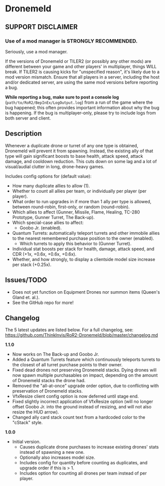 ﻿# Dronemeld

## SUPPORT DISCLAIMER

### Use of a mod manager is STRONGLY RECOMMENDED.

Seriously, use a mod manager.

If the versions of Dronemeld or TILER2 (or possibly any other mods) are different between your game and other players' in multiplayer, things WILL break. If TILER2 is causing kicks for "unspecified reason", it's likely due to a mod version mismatch. Ensure that all players in a server, including the host and/or dedicated server, are using the same mod versions before reporting a bug.

**While reporting a bug, make sure to post a console log** (`path/to/RoR2/BepInEx/LogOutput.log`) from a run of the game where the bug happened; this often provides important information about why the bug is happening. If the bug is multiplayer-only, please try to include logs from both server and client.

## Description

Whenever a duplicate drone or turret of any one type is obtained, Dronemeld will prevent it from spawning. Instead, the existing ally of that type will gain significant boosts to base health, attack speed, attack damage, and cooldown reduction. This cuts down on some lag and a lot of visual/audial clutter in long, drone-heavy games.

Includes config options for (default value):

- How many duplicate allies to allow (1).
- Whether to count all allies per team, or individually per player (per player).
- What order to run upgrades in if more than 1 ally per type is allowed, between round-robin, first-only, or random (round-robin).
- Which allies to affect (Gunner, Missile, Flame, Healing, TC-280 Prototype, Gunner Turret, The Back-up).
- Which special-case allies to affect:
	- Goobo Jr. (enabled).
- Quantum Turrets: automatically teleport turrets and other immobile allies to the nearest remembered purchase position to the owner (enabled).
	- Which turrets to apply this behavior to (Gunner Turret).
- Individual stat boosts per stack for health, damage, attack speed, and CDR (+1x, +0.6x, +0.6x, +0.6x).
- Whether, and how strongly, to display a clientside model size increase per stack (+0.25x).

## Issues/TODO

- Does not yet function on Equipment Drones nor summon items (Queen's Gland et. al.).
- See the GitHub repo for more!

## Changelog

The 5 latest updates are listed below. For a full changelog, see: https://github.com/ThinkInvis/RoR2-Dronemeld/blob/master/changelog.md

**1.1.0**

- Now works on The Back-up and Goobo Jr.
- Added a Quantum Turrets feature which continuously teleports turrets to the closest of all turret purchase points to their owner.
- Fixed dead drones not preserving Dronemeld stacks. Dying drones will now spawn multiple purchasables on impact, depending on the amount of Dronemeld stacks the drone had.
- Removed the "all-at-once" upgrade order option, due to conflicting with preservation of Dronemeld stacks.
- VfxResize client config option is now deferred until stage end.
- Fixed slightly incorrect application of VfxResize option (will no longer offset Goobo Jr. into the ground instead of resizing, and will not also resize the HUD arrow).
- Changed ally card stack count text from a hardcoded color to the "cStack" style.

**1.0.0**

- Initial version.
	- Causes duplicate drone purchases to increase existing drones' stats instead of spawning a new one.
	- Optionally also increases model size.
	- Includes config for quantity before counting as duplicates, and upgrade order if this is > 1.
	- Includes option for counting all drones per team instead of per player.